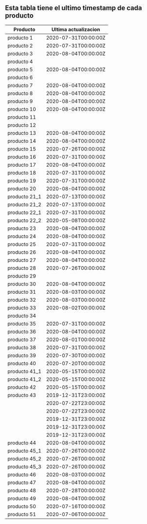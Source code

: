 ## Esta tabla tiene el ultimo timestamp de cada producto
|Producto|Ultima actualizacion |
|------ |------ |
|producto 1|2020-07-31T00:00:00Z|
|producto 2|2020-07-31T00:00:00Z|
|producto 3|2020-08-04T00:00:00Z|
|producto 4|
|producto 5|2020-08-04T00:00:00Z|
|producto 6|
|producto 7|2020-08-04T00:00:00Z|
|producto 8|2020-08-04T00:00:00Z|
|producto 9|2020-08-04T00:00:00Z|
|producto 10|2020-08-04T00:00:00Z|
|producto 11|
|producto 12|
|producto 13|2020-08-04T00:00:00Z|
|producto 14|2020-08-04T00:00:00Z|
|producto 15|2020-07-26T00:00:00Z|
|producto 16|2020-07-31T00:00:00Z|
|producto 17|2020-08-04T00:00:00Z|
|producto 18|2020-07-31T00:00:00Z|
|producto 19|2020-07-31T00:00:00Z|
|producto 20|2020-08-04T00:00:00Z|
|producto 21_1|2020-07-13T00:00:00Z|
|producto 21_2|2020-07-13T00:00:00Z|
|producto 22_1|2020-07-31T00:00:00Z|
|producto 22_2|2020-05-08T00:00:00Z|
|producto 23|2020-08-04T00:00:00Z|
|producto 24|2020-08-04T00:00:00Z|
|producto 25|2020-07-31T00:00:00Z|
|producto 26|2020-08-04T00:00:00Z|
|producto 27|2020-08-04T00:00:00Z|
|producto 28|2020-07-26T00:00:00Z|
|producto 29|
|producto 30|2020-08-04T00:00:00Z|
|producto 31|2020-08-03T00:00:00Z|
|producto 32|2020-08-03T00:00:00Z|
|producto 33|2020-08-02T00:00:00Z|
|producto 34|
|producto 35|2020-07-31T00:00:00Z|
|producto 36|2020-08-04T00:00:00Z|
|producto 37|2020-08-01T00:00:00Z|
|producto 38|2020-07-31T00:00:00Z|
|producto 39|2020-07-30T00:00:00Z|
|producto 40|2020-07-20T00:00:00Z|
|producto 41_1|2020-05-15T00:00:00Z|
|producto 41_2|2020-05-15T00:00:00Z|
|producto 42|2020-05-15T00:00:00Z|
|producto 43|2019-12-31T23:00:00Z|
| |2020-07-22T23:00:00Z|
| |2020-07-22T23:00:00Z|
| |2019-12-31T23:00:00Z|
| |2019-12-31T23:00:00Z|
| |2019-12-31T23:00:00Z|
|producto 44|2020-08-04T00:00:00Z|
|producto 45_1|2020-07-26T00:00:00Z|
|producto 45_2|2020-07-26T00:00:00Z|
|producto 45_3|2020-07-26T00:00:00Z|
|producto 46|2020-08-03T00:00:00Z|
|producto 47|2020-08-04T00:00:00Z|
|producto 48|2020-07-28T00:00:00Z|
|producto 49|2020-08-04T00:00:00Z|
|producto 50|2020-07-16T00:00:00Z|
|producto 51|2020-07-06T00:00:00Z|
